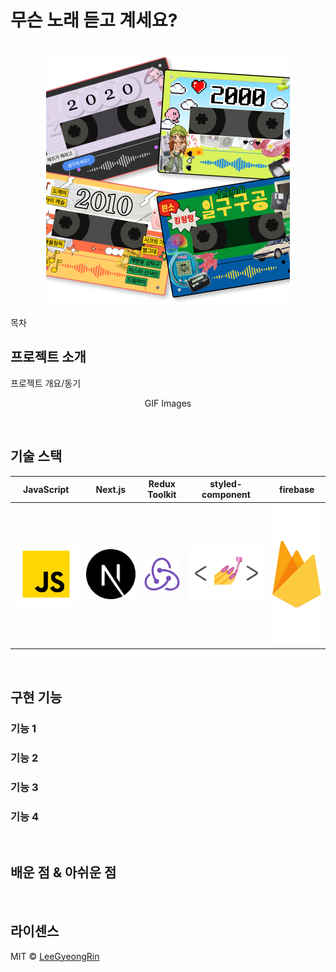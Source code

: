 # 무슨 노래 듣고 계세요?

<p align="center">
  <br>
  <img src="./src/assets/images/main.png">
  <br>
</p>

목차

## 프로젝트 소개

<p align="justify">
프로젝트 개요/동기
</p>

<p align="center">
GIF Images
</p>

<br>

## 기술 스택

| JavaScript | Next.js |  Redux Toolkit   |  styled-component   | firebase |
| :--------: | :--------: | :------: | :-----: | :-----: |
|   ![js]    |   ![next]    | ![redux] | ![styled] | ![fire] |

<br>

## 구현 기능

### 기능 1

### 기능 2

### 기능 3

### 기능 4

<br>

## 배운 점 & 아쉬운 점

<p align="justify">

</p>

<br>

## 라이센스

MIT &copy; [LeeGyeongRin](mailto:dlrudfls02@gmail.com)

<!-- Stack Icon Refernces -->

[js]: /src/assets/stack/javascript.svg
[next]: /src/assets/stack/nextjs.svg
[redux]: /src/assets/stack/redux.png
[styled]: /src/assets/stack/styled-components.png
[fire]: /src/assets/stack/firebase.svg